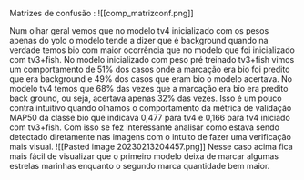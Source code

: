 Matrizes de confusão :
![[comp_matrizconf.png]]


Num olhar geral vemos que no modelo tv4 inicializado com os pesos apenas do yolo o modelo tende a dizer que é background quando na verdade temos bio com maior ocorrência que no modelo que foi inicializado com tv3+fish. No modelo inicializado com peso pré treinado tv3+fish vimos um comportamento de 51% dos casos onde a marcação era bio foi predito que era background e 49% dos casos que eram bio o modelo acertava. No modelo tv4 temos que 68% das vezes que a marcação era bio era predito back ground, ou seja, acertava apenas 32% das vezes. Isso é um pouco contra intuitivo quando olhamos o comportamento da métrica de validação MAP50 da classe bio que indicava 0,477 para tv4 e 0,166 para tv4 iniciado com tv3+fish. Com isso se fez interessante analisar como estava sendo detectado diretamente nas imagens com o intuito de fazer uma verificação mais visual.
![[Pasted image 20230213204457.png]]
Nesse caso acima fica mais fácil de visualizar que o primeiro modelo deixa de marcar algumas estrelas marinhas enquanto o segundo marca quantidade bem maior. 
